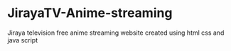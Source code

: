 # JirayaTV-Anime-streaming
Jiraya television free anime streaming website created using html css and java script
